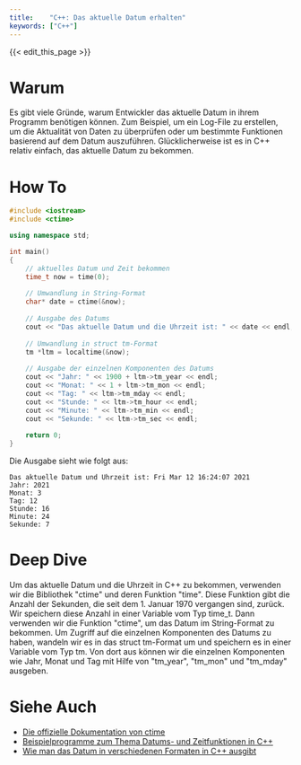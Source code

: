 ```yaml
---
title:    "C++: Das aktuelle Datum erhalten"
keywords: ["C++"]
---
```


{{< edit_this_page >}}

# Warum
Es gibt viele Gründe, warum Entwickler das aktuelle Datum in ihrem Programm benötigen können. Zum Beispiel, um ein Log-File zu erstellen, um die Aktualität von Daten zu überprüfen oder um bestimmte Funktionen basierend auf dem Datum auszuführen. Glücklicherweise ist es in C++ relativ einfach, das aktuelle Datum zu bekommen.

# How To
```C++
#include <iostream>
#include <ctime>

using namespace std;

int main()
{
    // aktuelles Datum und Zeit bekommen
    time_t now = time(0);
    
    // Umwandlung in String-Format
    char* date = ctime(&now);
    
    // Ausgabe des Datums
    cout << "Das aktuelle Datum und die Uhrzeit ist: " << date << endl;
    
    // Umwandlung in struct tm-Format
    tm *ltm = localtime(&now);
    
    // Ausgabe der einzelnen Komponenten des Datums
    cout << "Jahr: " << 1900 + ltm->tm_year << endl;
    cout << "Monat: " << 1 + ltm->tm_mon << endl;
    cout << "Tag: " << ltm->tm_mday << endl;
    cout << "Stunde: " << ltm->tm_hour << endl;
    cout << "Minute: " << ltm->tm_min << endl;
    cout << "Sekunde: " << ltm->tm_sec << endl;
    
    return 0;
}
```
Die Ausgabe sieht wie folgt aus:

```
Das aktuelle Datum und Uhrzeit ist: Fri Mar 12 16:24:07 2021
Jahr: 2021
Monat: 3
Tag: 12
Stunde: 16
Minute: 24
Sekunde: 7
```
# Deep Dive
Um das aktuelle Datum und die Uhrzeit in C++ zu bekommen, verwenden wir die Bibliothek "ctime" und deren Funktion "time". Diese Funktion gibt die Anzahl der Sekunden, die seit dem 1. Januar 1970 vergangen sind, zurück. Wir speichern diese Anzahl in einer Variable vom Typ time_t. 
Dann verwenden wir die Funktion "ctime", um das Datum im String-Format zu bekommen. 
Um Zugriff auf die einzelnen Komponenten des Datums zu haben, wandeln wir es in das struct tm-Format um und speichern es in einer Variable vom Typ tm. 
Von dort aus können wir die einzelnen Komponenten wie Jahr, Monat und Tag mit Hilfe von "tm_year", "tm_mon" und "tm_mday" ausgeben.

# Siehe Auch
- [Die offizielle Dokumentation von ctime](https://www.cplusplus.com/reference/ctime/)
- [Beispielprogramme zum Thema Datums- und Zeitfunktionen in C++](https://www.geeksforgeeks.org/time-functions-in-c-c/)
- [Wie man das Datum in verschiedenen Formaten in C++ ausgibt](https://www.guru99.com/cpp-date-time.html)